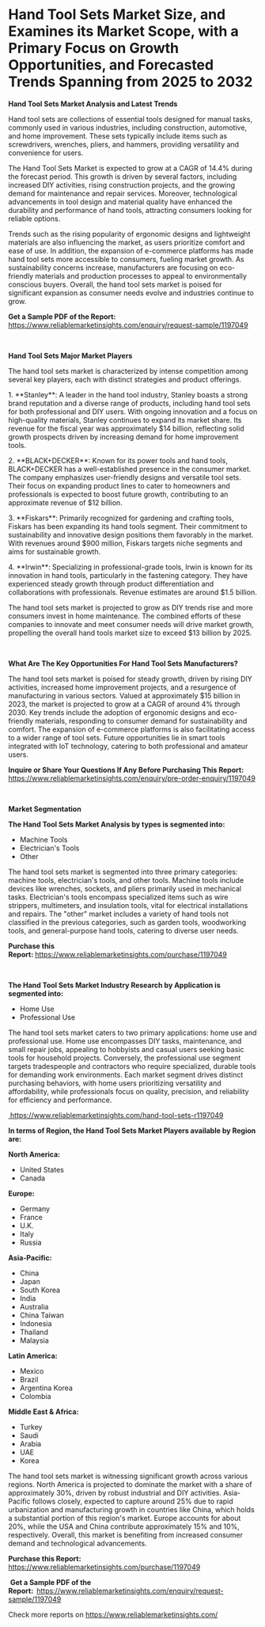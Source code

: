 <p><h1>Hand Tool Sets Market Size, and Examines its Market Scope, with a Primary Focus on Growth Opportunities, and Forecasted Trends Spanning from 2025 to 2032</h1></p><p><strong>Hand Tool Sets Market Analysis and Latest Trends</strong></p>
<p><p>Hand tool sets are collections of essential tools designed for manual tasks, commonly used in various industries, including construction, automotive, and home improvement. These sets typically include items such as screwdrivers, wrenches, pliers, and hammers, providing versatility and convenience for users.</p><p>The Hand Tool Sets Market is expected to grow at a CAGR of 14.4% during the forecast period. This growth is driven by several factors, including increased DIY activities, rising construction projects, and the growing demand for maintenance and repair services. Moreover, technological advancements in tool design and material quality have enhanced the durability and performance of hand tools, attracting consumers looking for reliable options.</p><p>Trends such as the rising popularity of ergonomic designs and lightweight materials are also influencing the market, as users prioritize comfort and ease of use. In addition, the expansion of e-commerce platforms has made hand tool sets more accessible to consumers, fueling market growth. As sustainability concerns increase, manufacturers are focusing on eco-friendly materials and production processes to appeal to environmentally conscious buyers. Overall, the hand tool sets market is poised for significant expansion as consumer needs evolve and industries continue to grow.</p></p>
<p><strong>Get a Sample PDF of the Report:&nbsp;</strong> <a href="https://www.reliablemarketinsights.com/enquiry/request-sample/1197049?utm_campaign=2143&utm_medium=2&utm_source=Github&utm_content=ia&utm_term=19022025&utm_id=hand-tool-sets">https://www.reliablemarketinsights.com/enquiry/request-sample/1197049</a></p>
<p>&nbsp;</p>
<p><strong>Hand Tool Sets Major Market Players</strong></p>
<p><p>The hand tool sets market is characterized by intense competition among several key players, each with distinct strategies and product offerings. </p><p>1. **Stanley**: A leader in the hand tool industry, Stanley boasts a strong brand reputation and a diverse range of products, including hand tool sets for both professional and DIY users. With ongoing innovation and a focus on high-quality materials, Stanley continues to expand its market share. Its revenue for the fiscal year was approximately $14 billion, reflecting solid growth prospects driven by increasing demand for home improvement tools.</p><p>2. **BLACK+DECKER**: Known for its power tools and hand tools, BLACK+DECKER has a well-established presence in the consumer market. The company emphasizes user-friendly designs and versatile tool sets. Their focus on expanding product lines to cater to homeowners and professionals is expected to boost future growth, contributing to an approximate revenue of $12 billion.</p><p>3. **Fiskars**: Primarily recognized for gardening and crafting tools, Fiskars has been expanding its hand tools segment. Their commitment to sustainability and innovative design positions them favorably in the market. With revenues around $900 million, Fiskars targets niche segments and aims for sustainable growth.</p><p>4. **Irwin**: Specializing in professional-grade tools, Irwin is known for its innovation in hand tools, particularly in the fastening category. They have experienced steady growth through product differentiation and collaborations with professionals. Revenue estimates are around $1.5 billion.</p><p>The hand tool sets market is projected to grow as DIY trends rise and more consumers invest in home maintenance. The combined efforts of these companies to innovate and meet consumer needs will drive market growth, propelling the overall hand tools market size to exceed $13 billion by 2025.</p></p>
<p>&nbsp;</p>
<p><strong>What Are The Key Opportunities For Hand Tool Sets Manufacturers?</strong></p>
<p><p>The hand tool sets market is poised for steady growth, driven by rising DIY activities, increased home improvement projects, and a resurgence of manufacturing in various sectors. Valued at approximately $15 billion in 2023, the market is projected to grow at a CAGR of around 4% through 2030. Key trends include the adoption of ergonomic designs and eco-friendly materials, responding to consumer demand for sustainability and comfort. The expansion of e-commerce platforms is also facilitating access to a wider range of tool sets. Future opportunities lie in smart tools integrated with IoT technology, catering to both professional and amateur users.</p></p>
<p><strong>Inquire or Share Your Questions If Any Before Purchasing This Report:</strong> <a href="https://www.reliablemarketinsights.com/enquiry/pre-order-enquiry/1197049?utm_campaign=2143&utm_medium=2&utm_source=Github&utm_content=ia&utm_term=19022025&utm_id=hand-tool-sets">https://www.reliablemarketinsights.com/enquiry/pre-order-enquiry/1197049</a></p>
<p>&nbsp;</p>
<p><strong>Market Segmentation</strong></p>
<p><strong>The Hand Tool Sets Market Analysis by types is segmented into:</strong></p>
<p><ul><li>Machine Tools</li><li>Electrician's Tools</li><li>Other</li></ul></p>
<p><p>The hand tool sets market is segmented into three primary categories: machine tools, electrician's tools, and other tools. Machine tools include devices like wrenches, sockets, and pliers primarily used in mechanical tasks. Electrician's tools encompass specialized items such as wire strippers, multimeters, and insulation tools, vital for electrical installations and repairs. The "other" market includes a variety of hand tools not classified in the previous categories, such as garden tools, woodworking tools, and general-purpose hand tools, catering to diverse user needs.</p></p>
<p><strong>Purchase this Report:&nbsp;</strong><a href="https://www.reliablemarketinsights.com/purchase/1197049?utm_campaign=2143&utm_medium=2&utm_source=Github&utm_content=ia&utm_term=19022025&utm_id=hand-tool-sets">https://www.reliablemarketinsights.com/purchase/1197049</a></p>
<p>&nbsp;</p>
<p><strong>The Hand Tool Sets Market Industry Research by Application is segmented into:</strong></p>
<p><ul><li>Home Use</li><li>Professional Use</li></ul></p>
<p><p>The hand tool sets market caters to two primary applications: home use and professional use. Home use encompasses DIY tasks, maintenance, and small repair jobs, appealing to hobbyists and casual users seeking basic tools for household projects. Conversely, the professional use segment targets tradespeople and contractors who require specialized, durable tools for demanding work environments. Each market segment drives distinct purchasing behaviors, with home users prioritizing versatility and affordability, while professionals focus on quality, precision, and reliability for efficiency and performance.</p></p>
<p><a href="https://www.reliablemarketinsights.com/hand-tool-sets-r1197049?utm_campaign=2143&utm_medium=2&utm_source=Github&utm_content=ia&utm_term=19022025&utm_id=hand-tool-sets">&nbsp;https://www.reliablemarketinsights.com/hand-tool-sets-r1197049</a></p>
<p><strong>In terms of Region, the Hand Tool Sets Market Players available by Region are:</strong></p>
<p>
    <p> <strong> North America: </strong>
        <ul>
            <li>United States</li>
            <li>Canada</li>
        </ul>
        </p> 
    <p> <strong> Europe: </strong>
        <ul>
            <li>Germany</li>
            <li>France</li>
            <li>U.K.</li>
            <li>Italy</li>
            <li>Russia</li>
        </ul>
        </p> 
    <p> <strong> Asia-Pacific: </strong>
        <ul>
            <li>China</li>
            <li>Japan</li>
            <li>South Korea</li>
            <li>India</li>
            <li>Australia</li>
            <li>China Taiwan</li>
            <li>Indonesia</li>
            <li>Thailand</li>
            <li>Malaysia</li>
        </ul>
        </p> 
    <p> <strong> Latin America: </strong>
        <ul>
            <li>Mexico</li>
            <li>Brazil</li>
            <li>Argentina Korea</li>
            <li>Colombia</li>
        </ul>
        </p> 
    <p> <strong> Middle East & Africa: </strong>
        <ul>
            <li>Turkey</li>
            <li>Saudi</li>
            <li>Arabia</li>
            <li>UAE</li>
            <li>Korea</li>
        </ul>
    </p>
    </p>
<p><p>The hand tool sets market is witnessing significant growth across various regions. North America is projected to dominate the market with a share of approximately 30%, driven by robust industrial and DIY activities. Asia-Pacific follows closely, expected to capture around 25% due to rapid urbanization and manufacturing growth in countries like China, which holds a substantial portion of this region's market. Europe accounts for about 20%, while the USA and China contribute approximately 15% and 10%, respectively. Overall, this market is benefiting from increased consumer demand and technological advancements.</p></p>
<p><strong>Purchase this Report: </strong><a href="https://www.reliablemarketinsights.com/purchase/1197049?utm_campaign=2143&utm_medium=2&utm_source=Github&utm_content=ia&utm_term=19022025&utm_id=hand-tool-sets">https://www.reliablemarketinsights.com/purchase/1197049</a></p>
<p>&nbsp;<strong>Get a Sample PDF of the Report:&nbsp;&nbsp;</strong><a href="https://www.reliablemarketinsights.com/enquiry/request-sample/1197049?utm_campaign=2143&utm_medium=2&utm_source=Github&utm_content=ia&utm_term=19022025&utm_id=hand-tool-sets">https://www.reliablemarketinsights.com/enquiry/request-sample/1197049</a></p>
<p><strong></strong></p>
<p>Check more reports on <a href="https://www.reliablemarketinsights.com/?utm_campaign=2143&utm_medium=2&utm_source=Github&utm_content=ia&utm_term=19022025&utm_id=hand-tool-sets">https://www.reliablemarketinsights.com/</a></p>